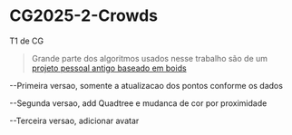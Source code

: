 # CG2025-2-Crowds
T1 de CG

> Grande parte dos algoritmos usados nesse trabalho são de um [projeto pessoal antigo baseado em boids](https://github.com/thenickfer/Boids)

--Primeira versao, somente a atualizacao dos pontos conforme os dados

--Segunda versao, add Quadtree e mudanca de cor por proximidade

--Terceira versao, adicionar avatar